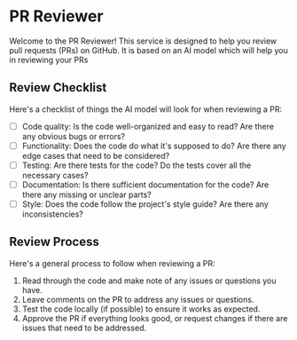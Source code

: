 # PR Reviewer

Welcome to the PR Reviewer! This service is designed to help you review pull requests (PRs) on GitHub. It is based on an AI model which will help you in reviewing your PRs

## Review Checklist

Here's a checklist of things the AI model will look for when reviewing a PR:

- [ ] Code quality: Is the code well-organized and easy to read? Are there any obvious bugs or errors?
- [ ] Functionality: Does the code do what it's supposed to do? Are there any edge cases that need to be considered?
- [ ] Testing: Are there tests for the code? Do the tests cover all the necessary cases?
- [ ] Documentation: Is there sufficient documentation for the code? Are there any missing or unclear parts?
- [ ] Style: Does the code follow the project's style guide? Are there any inconsistencies?

## Review Process

Here's a general process to follow when reviewing a PR:

1. Read through the code and make note of any issues or questions you have.
2. Leave comments on the PR to address any issues or questions.
3. Test the code locally (if possible) to ensure it works as expected.
4. Approve the PR if everything looks good, or request changes if there are issues that need to be addressed.


